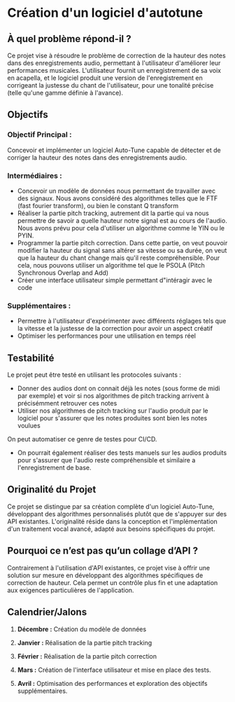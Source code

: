 # Création d'un logiciel d'autotune
## À quel problème répond-il ?  

Ce projet vise à résoudre le problème de correction de la hauteur des notes dans des enregistrements audio, permettant à l'utilisateur d'améliorer leur performances musicales.
L'utilisateur fournit un enregistrement de sa voix en acapella, et le logiciel produit une version de l'enregistrement en corrigeant la justesse du chant de l'utilisateur, pour une tonalité précise (telle qu'une gamme définie à l'avance).

## Objectifs  

### Objectif Principal :  

Concevoir et implémenter un logiciel Auto-Tune capable de détecter et de corriger la hauteur des notes dans des enregistrements audio.

### Intermédiaires :
- Concevoir un modèle de données nous permettant de travailler avec des signaux. Nous avons considéré des algorithmes telles que le FTF (fast fourier transform), ou bien le constant Q transform
- Réaliser la partie pitch tracking, autrement dit la partie qui va nous permettre de savoir a quelle hauteur notre signal est au cours de l'audio. Nous avons prévu pour cela d'utiliser un algorithme comme le YIN ou le PYIN.
- Programmer la partie pitch correction. Dans cette partie, on veut pouvoir modifier la hauteur du signal sans altérer sa vitesse ou sa durée, on veut que la hauteur du chant change mais qu'il reste compréhensible. Pour cela, nous pouvons utiliser un algorithme tel que le PSOLA (Pitch Synchronous Overlap and Add)
- Créer une interface utilisateur simple permettant d"intéragir avec le code

### Supplémentaires :
- Permettre à l'utilisateur d'expérimenter avec différents réglages tels que la vitesse et la justesse de la correction pour avoir un aspect créatif
- Optimiser les performances pour une utilisation en temps réel

## Testabilité
Le projet peut être testé en utilisant les protocoles suivants :
- Donner des audios dont on connait déjà les notes (sous forme de midi par exemple) et voir si nos algorithmes de pitch tracking arrivent à précisémment retrouver ces notes
- Utiliser nos algorithmes de pitch tracking sur l'audio produit par le logiciel pour s'assurer que les notes produites sont bien les notes voulues

 On peut automatiser ce genre de testes pour CI/CD.

- On pourrait également réaliser des tests manuels sur les audios produits pour s'assurer que l'audio reste compréhensible et similaire a l'enregistrement de base.

## Originalité du Projet

Ce projet se distingue par sa création complète d'un logiciel Auto-Tune, développant des algorithmes personnalisés plutôt que de s'appuyer sur des API existantes. L'originalité réside dans la conception et l'implémentation d'un traitement vocal avancé, adapté aux besoins spécifiques du projet.

## Pourquoi ce n’est pas qu’un collage d’API ?

Contrairement à l'utilisation d'API existantes, ce projet vise à offrir une solution sur mesure en développant des algorithmes spécifiques de correction de hauteur. Cela permet un contrôle plus fin et une adaptation aux exigences particulières de l'application.

## Calendrier/Jalons

1. **Décembre :** Création du modèle de données
  
2. **Janvier :** Réalisation de la partie pitch tracking

3. **Février :** Réalisation de la partie pitch correction

4. **Mars :** Création de l'interface utilisateur et mise en place des tests.

5. **Avril :** Optimisation des performances et exploration des objectifs supplémentaires.

